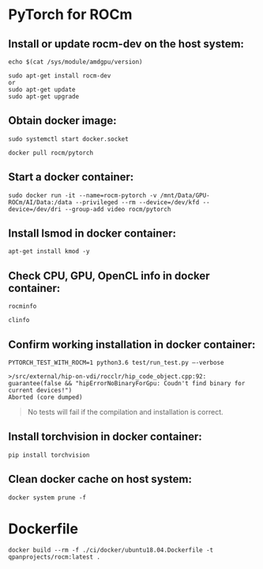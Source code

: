 # PyTorch for ROCm

## Install or update rocm-dev on the host system:

```
echo $(cat /sys/module/amdgpu/version)

sudo apt-get install rocm-dev
or
sudo apt-get update
sudo apt-get upgrade
```

## Obtain docker image:

```
sudo systemctl start docker.socket

docker pull rocm/pytorch

```

## Start a docker container:

```
sudo docker run -it --name=rocm-pytorch -v /mnt/Data/GPU-ROCm/AI/Data:/data --privileged --rm --device=/dev/kfd --device=/dev/dri --group-add video rocm/pytorch
```

## Install lsmod in docker container:

```
apt-get install kmod -y
```

## Check CPU, GPU, OpenCL info in docker container:

```
rocminfo

clinfo
```

## Confirm working installation in docker container:

```
PYTORCH_TEST_WITH_ROCM=1 python3.6 test/run_test.py –-verbose

>/src/external/hip-on-vdi/rocclr/hip_code_object.cpp:92: guarantee(false && "hipErrorNoBinaryForGpu: Coudn't find binary for current devices!")
Aborted (core dumped)
```

> No tests will fail if the compilation and installation is correct.


## Install torchvision in docker container:

```
pip install torchvision
```


## Clean docker cache on host system:

```
docker system prune -f
```

# Dockerfile

```
docker build --rm -f ./ci/docker/ubuntu18.04.Dockerfile -t qpanprojects/rocm:latest .
```
